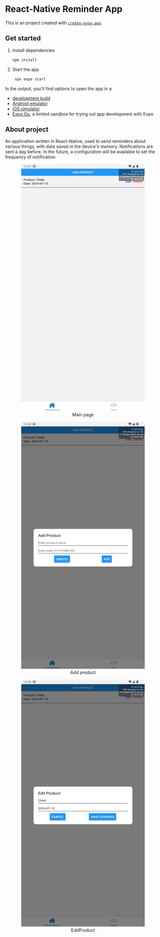 # React-Native Reminder App

This is an project created with [`create-expo-app`](https://www.npmjs.com/package/create-expo-app).

## Get started

1. Install dependencies

   ```bash
   npm install
   ```

2. Start the app

   ```bash
    npx expo start
   ```

In the output, you'll find options to open the app in a

- [development build](https://docs.expo.dev/develop/development-builds/introduction/)
- [Android emulator](https://docs.expo.dev/workflow/android-studio-emulator/)
- [iOS simulator](https://docs.expo.dev/workflow/ios-simulator/)
- [Expo Go](https://expo.dev/go), a limited sandbox for trying out app development with Expo



## About project
An application written in React-Native, used to send reminders about various things, with data saved in the device's memory. Notifications are sent a day before. In the future, a configuration will be available to set the frequency of notification

<p align="center">
  <img alt="Main Page" [Screenshot] src="./screenshots/MainView.png" style="width:400px; height:800px"><br>
Main page
</p>
<p align="center">
  <img alt="School subpage" [Screenshot] src="./screenshots/AddProduct.png" style="width:400px; height:800px"><br>
  Add product
</p>
<p align="center">
  <img alt="Map page" [Screenshot] src="./screenshots/EditProduct.png" style="width:400px; height:800px"><br>
EditProduct
</p>
